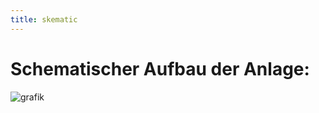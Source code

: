 ```yaml
---
title: skematic
---
```


# Schematischer Aufbau der Anlage:
![grafik](https://github.com/user-attachments/assets/f6152812-2e12-4032-bd47-2c13b30e043b)

# 
